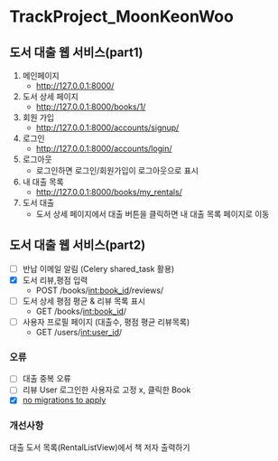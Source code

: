 # TrackProject_MoonKeonWoo
## 도서 대출 웹 서비스(part1)
1. 메인페이지 
    - http://127.0.0.1:8000/
2. 도서 상세 페이지
    - http://127.0.0.1:8000/books/1/
3. 회원 가입
    - http://127.0.0.1:8000/accounts/signup/
4. 로그인
    - http://127.0.0.1:8000/accounts/login/
5. 로그아웃
   - 로그인하면 로그인/회원가입이 로그아웃으로 표시
6. 내 대출 목록
    - http://127.0.0.1:8000/books/my_rentals/
7. 도서 대출
   - 도서 상세 페이지에서 대출 버튼을 클릭하면 내 대출 목록 페이지로 이동
## 도서 대출 웹 서비스(part2)
- [ ] 반납 이메일 알림 (Celery shared_task 활용)
- [x] 도서 리뷰,평점 입력
  - POST /books/<int:book_id>/reviews/
- [ ] 도서 상세 평점 평균 & 리뷰 목록 표시
  - GET /books/<int:book_id>/
- [ ] 사용자 프로필 페이지 (대출수, 평점 평균 리뷰목록)
  - GET /users/<int:user_id>/
### 오류
- [ ] 대출 중복 오류
- [ ] 리뷰 User 로그인한 사용자로 고정 x, 클릭한 Book  
- [x] [no migrations to apply](https://velog.io/@minjeong/pythondjango-no-migrations-to-apply)
### 개선사항
대출 도서 목록(RentalListView)에서 책 저자 출력하기
